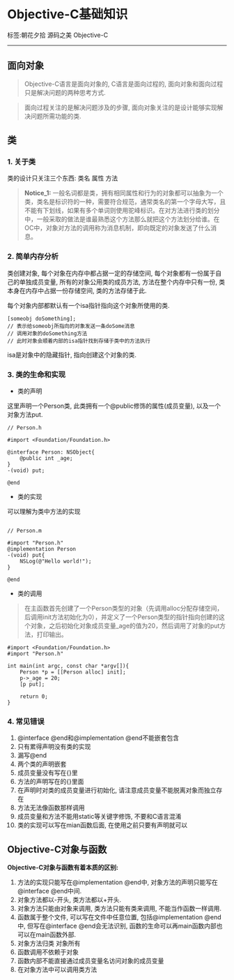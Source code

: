 ﻿# Objective-C基础知识

标签:朝花夕拾 源码之美 Objective-C

---

## 面向对象

> Objective-C语言是面向对象的, C语言是面向过程的, 面向对象和面向过程只是解决问题的两种思考方式.

> 面向过程关注的是解决问题涉及的步骤, 面向对象关注的是设计能够实现解决问题所需功能的类.

## 类

### 1. 关于类

类的设计只关注三个东西: 类名 属性 方法

> **Notice_1:** 一般名词都是类，拥有相同属性和行为的对象都可以抽象为一个类，类名是标识符的一种，需要符合规范，通常类名的第一个字母大写，且不能有下划线，如果有多个单词则使用驼峰标识。在对方法进行类的划分中，一般采取的做法是谁最熟悉这个方法那么就把这个方法划分给谁。在OC中，对象对方法的调用称为消息机制，即向既定的对象发送了什么消息。

### 2. 简单内存分析
类创建对象, 每个对象在内存中都占据一定的存储空间, 每个对象都有一份属于自己的单独成员变量, 所有的对象公用类的成员方法, 方法在整个内存中只有一份, 类本身在内存中占据一份存储空间, 类的方法存储于此.

每个对象内部都默认有一个isa指针指向这个对象所使用的类.

```obc
[someobj doSomething];
// 表示给someobj所指向的对象发送一条doSome消息
// 调用对象的doSomething方法
// 此时对象会顺着内部的isa指针找到存储于类中的方法执行
```

isa是对象中的隐藏指针, 指向创建这个对象的类.

### 3. 类的生命和实现

- 类的声明

这里声明一个Person类, 此类拥有一个@public修饰的属性(成员变量), 以及一个对象方法put.

```obc
// Person.h

#import <Foundation/Foundation.h>

@interface Person: NSObject{
    @public int _age;
}
-(void) put;

@end
```
- 类的实现

可以理解为类中方法的实现

```obc

// Person.m

#import "Person.h"
@implementation Person
-(void) put{
    NSLog(@"Hello world!");
}

@end
```

- 类的调用

> 在主函数首先创建了一个Person类型的对象（先调用alloc分配存储空间，后调用init方法初始化为0），并定义了一个Person类型的指针指向创建的这个对象，之后初始化对象成员变量_age的值为20，然后调用了对象的put方法，打印输出。

```obc
#import <Foundation/Foundation.h>
#import "Person.h"

int main(int argc, const char *argv[]){
    Person *p = [[Person alloc] init];
    p->_age = 20;
    [p put];
    
    return 0;
}
```

### 4. 常见错误
> 
1. @interface @end和@implementation @end不能嵌套包含
2. 只有累得声明没有类的实现
3. 漏写@end
4. 两个类的声明嵌套
5. 成员变量没有写在{}里
6. 方法的声明写在的{}里面
7. 在声明时对类的成员变量进行初始化, 请注意成员变量不能脱离对象而独立存在
8. 方法无法像函数那样调用
9. 成员变量和方法不能用static等关键字修饰, 不要和C语言混淆
10. 类的实现可以写在mian函数后面, 在使用之前只要有声明就可以

## Objective-C对象与函数

**Objective-C对象与函数有着本质的区别:**

> 
1. 方法的实现只能写在@implementation @end中, 对象方法的声明只能写在@interface @end中间.
2. 对象方法都以-开头, 类方法都以+开头.
3. 对象方法只能由对象来调用, 类方法只能有类来调用, 不能当作函数一样调用.
4. 函数属于整个文件, 可以写在文件中任意位置, 包括@implementation @end中, 但写在@interface @end会无法识别, 函数的生命可以再main函数内部也可以在main函数外部.
5. 对象方法归类 对象所有
6. 函数调用不依赖于对象
7. 函数内部不能直接通过成员变量名访问对象的成员变量
8. 在对象方法中可以调用类方法

